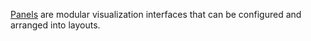 [Panels](https://foxglove.dev/docs/app-concepts/panels) are modular visualization interfaces that can be configured and arranged into layouts.
